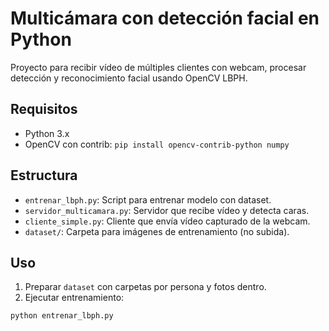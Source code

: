 # Multicámara con detección facial en Python

Proyecto para recibir vídeo de múltiples clientes con webcam, procesar detección y reconocimiento facial usando OpenCV LBPH.

## Requisitos

- Python 3.x
- OpenCV con contrib: `pip install opencv-contrib-python numpy`

## Estructura

- `entrenar_lbph.py`: Script para entrenar modelo con dataset.
- `servidor_multicamara.py`: Servidor que recibe vídeo y detecta caras.
- `cliente_simple.py`: Cliente que envía vídeo capturado de la webcam.
- `dataset/`: Carpeta para imágenes de entrenamiento (no subida).

## Uso

1. Preparar `dataset` con carpetas por persona y fotos dentro.
2. Ejecutar entrenamiento:

```bash
python entrenar_lbph.py
